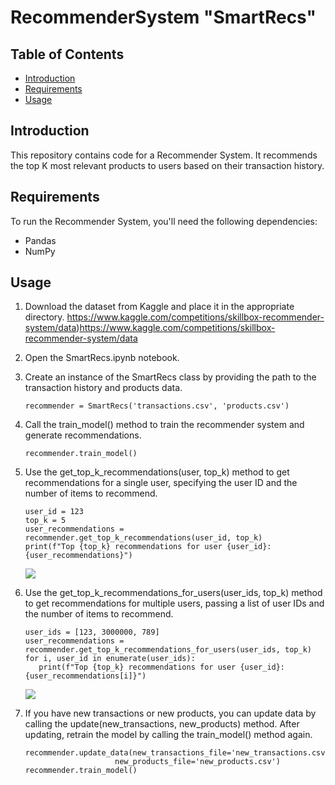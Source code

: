 # RecommenderSystem "SmartRecs"


## Table of Contents

- [Introduction](#introduction)
- [Requirements](#requirements)
- [Usage](#usage)

## Introduction

This repository contains code for a Recommender System. It recommends the top K most relevant products to users based on their transaction history.

## Requirements

To run the Recommender System, you'll need the following dependencies:

- Pandas
- NumPy


## Usage

1. Download the dataset from Kaggle and place it in the appropriate directory.
https://www.kaggle.com/competitions/skillbox-recommender-system/data)https://www.kaggle.com/competitions/skillbox-recommender-system/data

2. Open the SmartRecs.ipynb notebook.

3. Create an instance of the SmartRecs class by providing the path to the transaction history and products data.
   ```
   recommender = SmartRecs('transactions.csv', 'products.csv')
   ```
   
5. Call the train_model() method to train the recommender system and generate recommendations.
   ```
   recommender.train_model()
   ```
   
6. Use the get_top_k_recommendations(user, top_k) method to get recommendations for a single user, specifying the user ID and the number of items to recommend.
   ```
   user_id = 123
   top_k = 5
   user_recommendations = recommender.get_top_k_recommendations(user_id, top_k)
   print(f"Top {top_k} recommendations for user {user_id}: {user_recommendations}")
   ```
   ![](https://github.com/VKe-13/SmartRecs/blob/337c41d1266c215d8d6c9399e2734edc93c7ea62/top_k_one.png)
   
9. Use the get_top_k_recommendations_for_users(user_ids, top_k) method to get recommendations for multiple users, passing a list of user IDs and the number of items to recommend.
    ```
   user_ids = [123, 3000000, 789]
   user_recommendations = recommender.get_top_k_recommendations_for_users(user_ids, top_k)
   for i, user_id in enumerate(user_ids):
       print(f"Top {top_k} recommendations for user {user_id}: {user_recommendations[i]}")
    ```
    ![](https://github.com/VKe-13/SmartRecs/blob/0f02f499effcdd0670b20a7fe506c99f495cb8d0/top_k_multiple.png)
    
   
11. If you have new transactions or new products, you can update data by calling the update(new_transactions, new_products) method. After updating, retrain the model by calling the train_model() method again.
    ```
    recommender.update_data(new_transactions_file='new_transactions.csv', 
                        new_products_file='new_products.csv')
    recommender.train_model()
    ```
